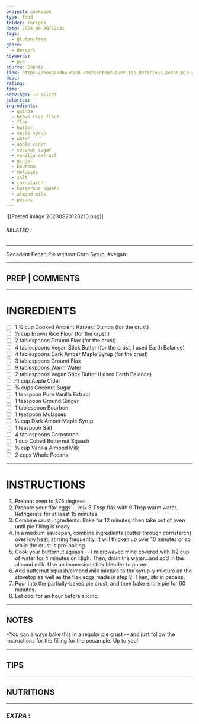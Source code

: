 ```yaml
---
project: cookbook
type: food
folder: recipes
date: 2023-09-20T12:31
tags:
  - gluten-free
genre:
  - dessert
keywords:
  - pie
source: Sophie
link: https://noshandnourish.com/content/over-top-delicious-pecan-pie-without-corn-syrup
desc: 
rating: 
time: 
servings: 12 slices
calories: 
ingredients:
  - quinoa
  - brown rice flour
  - flax
  - butter
  - maple syrup
  - water
  - apple cider
  - coconut sugar
  - vanilla extract
  - ginger
  - bourbon
  - molasses
  - salt
  - cornstarch
  - butternut squash
  - almond milk
  - pecans
---
```


![[Pasted image 20230920123210.png]]
###### *RELATED* : 
---
Decadent Pecan Pie without Corn Syrup, #vegan

---
## PREP | COMMENTS



---
# INGREDIENTS

- [ ] 1 3⁄4 cup Cooked Ancient Harvest Quinoa (for the crust)
- [ ] 1⁄2 cup Brown Rice Flour (for the crust )
- [ ] 2 tablespoons Ground Flax (for the crust)
- [ ] 4 tablespoons Vegan Stick Butter (for the crust, I used Earth Balance)
- [ ] 4 tablespoons Dark Amber Maple Syrup (for the crust)
- [ ] 3 tablespoons Ground Flax
- [ ] 9 tablespoons Warm Water
- [ ] 2 tablespoons Vegan Stick Butter (I used Earth Balance)
- [ ] ⁄4 cup Apple Cider
- [ ] 3⁄4 cups Coconut Sugar
- [ ] 1 teaspoon Pure Vanilla Extract
- [ ] 1 teaspoon Ground Ginger
- [ ] 1 tablespoon Bourbon
- [ ] 1 teaspoon Molasses
- [ ] 1⁄2 cup Dark Amber Maple Syrup
- [ ] 1 teaspoon Salt
- [ ] 4 tablespoons Cornstarch
- [ ] 1 cup Cubed Butternut Squash
- [ ] 1⁄2 cup Vanilla Almond Milk
- [ ] 2 cups Whole Pecans

---
# INSTRUCTIONS

1. Preheat oven to 375 degrees.
2. Prepare your flax eggs -- mix 3 Tbsp flax with 9 Tbsp warm water. Refrigerate for at least 15 minutes. 
3. Combine crust ingredients. Bake for 12 minutes, then take out of oven until pie filling is ready.
4. In a medium saucepan, combine ingredients (butter through cornstarch) over low heat, stirring frequently. It will thicken up over 10 minutes or so while the crust is pre-baking.
5. Cook your butternut squash -- I microwaved mine covered with 1/2 cup of water for 4 minutes on High. Then, drain the water...and add in the almond milk. Use an immersion stick blender to puree. 
6. Add butternut squash/almond milk mixture to the syrup-y mixture on the stovetop as well as the flax eggs made in step 2. Then, stir in pecans.
7. Pour into the partially-baked pie crust, and then bake entire pie for 60 minutes. 
8. Let cool for an hour before slicing.

---
## NOTES

*You can always bake this in a regular pie crust -- and just follow the instructions for the filling for the pecan pie. Up to you!

---
## TIPS



---
## NUTRITIONS



---
### *EXTRA* :



